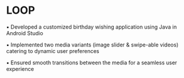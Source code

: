 # LOOP

▪︎ Developed a customized birthday wishing application using Java in Android Studio

▪︎ Implemented two media variants (image slider & swipe-able videos) catering to dynamic user preferences

▪︎ Ensured smooth transitions between the media for a seamless user experience
